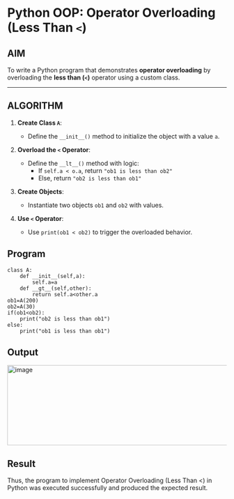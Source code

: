 # Python OOP: Operator Overloading (Less Than `<`)

##  AIM

To write a Python program that demonstrates **operator overloading** by overloading the **less than (`<`)** operator using a custom class.

---

##  ALGORITHM

1. **Create Class `A`**:
   - Define the `__init__()` method to initialize the object with a value `a`.

2. **Overload the `<` Operator**:
   - Define the `__lt__()` method with logic:
     - If `self.a < o.a`, return `"ob1 is less than ob2"`
     - Else, return `"ob2 is less than ob1"`

3. **Create Objects**:
   - Instantiate two objects `ob1` and `ob2` with values.

4. **Use `<` Operator**:
   - Use `print(ob1 < ob2)` to trigger the overloaded behavior.



##  Program
```
class A:
    def __init__(self,a):
        self.a=a
    def __gt__(self,other):
        return self.a<other.a
ob1=A(200)
ob2=A(30)
if(ob1<ob2):
    print("ob2 is less than ob1")
else:
    print("ob1 is less than ob1")
```

## Output
<img width="603" height="184" alt="image" src="https://github.com/user-attachments/assets/8ea185b0-a81a-4735-adce-85e9c6eb4a47" />



## Result
Thus, the program to implement Operator Overloading (Less Than <) in Python was executed successfully and produced the expected result.
